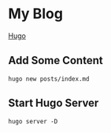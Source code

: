 # My Blog

[Hugo](https://gohugo.io/getting-started/quick-start)

## Add Some Content

`hugo new posts/index.md`

## Start Hugo Server

`hugo server -D`
